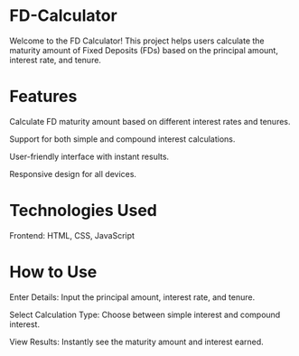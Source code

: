# FD-Calculator
Welcome to the FD Calculator! This project helps users calculate the maturity amount of Fixed Deposits (FDs) based on the principal amount, interest rate, and tenure.

# Features

Calculate FD maturity amount based on different interest rates and tenures.

Support for both simple and compound interest calculations.

User-friendly interface with instant results.

Responsive design for all devices.

# Technologies Used

Frontend: HTML, CSS, JavaScript

# How to Use

Enter Details: Input the principal amount, interest rate, and tenure.

Select Calculation Type: Choose between simple interest and compound interest.

View Results: Instantly see the maturity amount and interest earned.
